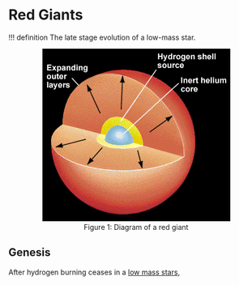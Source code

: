 <!--Contributors: Khang-->
# Red Giants
!!! definition
    The late stage evolution of a low-mass star.

<p align = "center">
<img src="../../../assets/stars/red-giant.png"></img>
<br>
<span>Figure 1: Diagram of a red giant</span>
</p>

## Genesis

After hydrogen burning ceases in a [low mass stars](../stars/low_mass_star.md), 